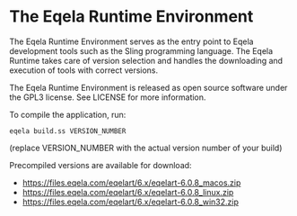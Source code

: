 The Eqela Runtime Environment
=============================

The Eqela Runtime Environment serves as the entry point to Eqela development tools such as the
Sling programming language. The Eqela Runtime takes care of version selection and handles the downloading
and execution of tools with correct versions.

The Eqela Runtime Environment is released as open source software under the GPL3 license. See LICENSE for
more information.

To compile the application, run:

```
eqela build.ss VERSION_NUMBER
```

(replace VERSION_NUMBER with the actual version number of your build)

Precompiled versions are available for download:

* <https://files.eqela.com/eqelart/6.x/eqelart-6.0.8_macos.zip>
* <https://files.eqela.com/eqelart/6.x/eqelart-6.0.8_linux.zip>
* <https://files.eqela.com/eqelart/6.x/eqelart-6.0.8_win32.zip>
